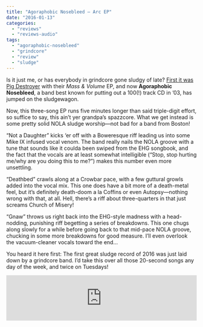 ```yaml
---
title: "Agoraphobic Nosebleed – Arc EP"
date: "2016-01-13"
categories: 
  - "reviews"
  - "reviews-audio"
tags: 
  - "agoraphobic-nosebleed"
  - "grindcore"
  - "review"
  - "sludge"
---
```


Is it just me, or has everybody in grindcore gone sludgy of late? [First it was Pig Destroyer](https://hellbound.ca/2014/11/pig-destroyer-mass-volume/) with their _Mass & Volume_ EP, and now **Agoraphobic Nosebleed**, a band best known for putting out a 100(!) track CD in ’03, has jumped on the sludgewagon.

Now, this three-song EP runs five minutes longer than said triple-digit effort, so suffice to say, this ain’t yer grandpa’s spazzcore. What we get instead is some pretty solid NOLA sludge worship—not bad for a band from Boston!

“Not a Daughter” kicks ‘er off with a Boweresque riff leading us into some Mike IX infused vocal venom. The band really nails the NOLA groove with a tune that sounds like it coulda been swiped from the EHG songbook, and the fact that the vocals are at least somewhat intelligible (“Stop, stop hurting me/why are you doing this to me?”) makes this number even more unsettling.

“Deathbed” crawls along at a Crowbar pace, with a few guttural growls added into the vocal mix. This one does have a bit more of a death-metal feel, but it’s definitely death-doom a la Coffins or even Autopsy—nothing wrong with that, at all. Hell, there’s a riff about three-quarters in that just screams Church of Misery!

“Gnaw” throws us right back into the EHG-style madness with a head-nodding, punishing riff begetting a series of breakdowns. This one chugs along slowly for a while before going back to that mid-pace NOLA groove, chucking in some more breakdowns for good measure. I’ll even overlook the vacuum-cleaner vocals toward the end…

You heard it here first: The first great sludge record of 2016 was just laid down by a grindcore band. I’d take this over all those 20-second songs any day of the week, and twice on Tuesdays!

<iframe style="border: 0; width: 100%; height: 120px;" src="https://bandcamp.com/EmbeddedPlayer/album=1495501718/size=large/bgcol=ffffff/linkcol=0687f5/tracklist=false/artwork=small/transparent=true/" seamless=""><a href="http://agoraphobicnosebleed.bandcamp.com/album/arc">Arc by Agoraphobic Nosebleed</a></iframe>
